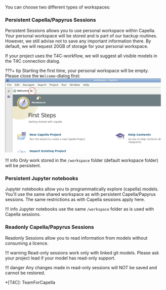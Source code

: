 <!--
 ~ SPDX-FileCopyrightText: Copyright DB Netz AG and the capella-collab-manager contributors
 ~ SPDX-License-Identifier: Apache-2.0
 -->

You can choose two different types of workspaces:

### Persistent Capella/Papyrus Sessions

Persistent Sessions allows you to use personal workspace within Capella. Your
personal workspace will be stored and is part of our backup routines. However,
we still advise not to save any important information there. By default, we
will request 20GB of storage for your personal workspace.

If your project uses the T4C-workflow, we will suggest all visible models in
the T4C connection dialog.

<!-- prettier-ignore -->
???+ tip
    Starting the first time, your personal workspace will be empty.
    Please close the `Welcome`-dialog first:
    ![Close Welcome dialog](close_welcome_dialog.png)

<!-- prettier-ignore -->
!!! info
    Only work stored in the `/workspace` folder (default workspace folder) will
    be persistent.

### Persistent Jupyter notebooks

Jupyter notebooks allow you to programmatically explore (capella) models.
You'll use the same shared workspace as with persistent Capella/Papyrus
sessions. The same restrictions as with Capella sessions apply here.

<!-- prettier-ignore -->
!!! info
    Jupyter notebooks use the same `/workspace` folder as is used with
    Capella sessions.

### Readonly Capella/Papyrus Sessions

Readonly Sessions allow you to read information from models without consuming a
licence.

<!-- prettier-ignore -->
!!! warning
    Read-only sessions work only with linked git models. Please ask your project
    lead if your model has read-only support.

<!-- prettier-ignore -->
!!! danger
    Any changes made in read-only sessions will NOT be saved and cannot be restored.

<!-- prettier-ignore -->
*[T4C]: TeamForCapella
